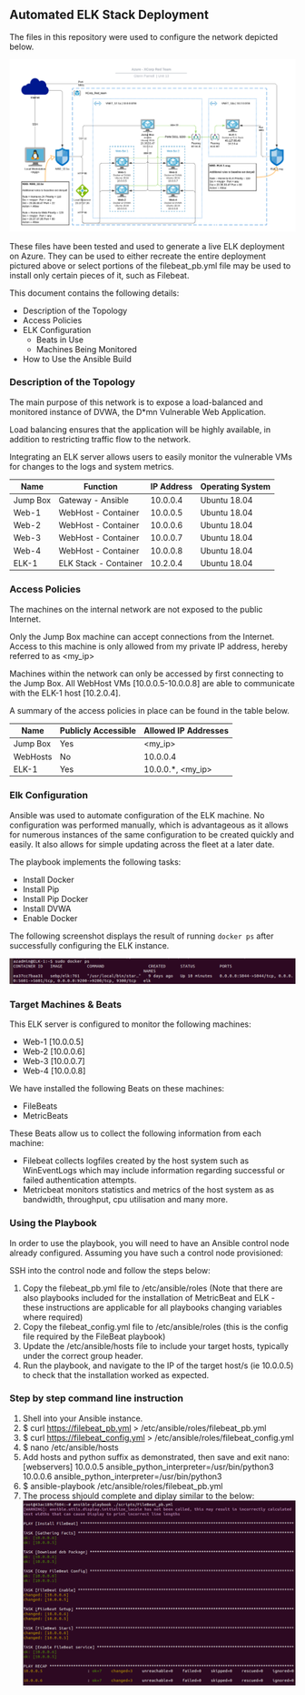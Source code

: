## Automated ELK Stack Deployment

The files in this repository were used to configure the network depicted below.

![Network Topology](Diagrams/unit13_finaltopology.png)

These files have been tested and used to generate a live ELK deployment on Azure. They can be used to either recreate the entire deployment pictured above or select portions of the filebeat_pb.yml file may be used to install only certain pieces of it, such as Filebeat.

This document contains the following details:
- Description of the Topology
- Access Policies
- ELK Configuration
  - Beats in Use
  - Machines Being Monitored
- How to Use the Ansible Build


### Description of the Topology

The main purpose of this network is to expose a load-balanced and monitored instance of DVWA, the D*mn Vulnerable Web Application.

Load balancing ensures that the application will be highly available, in addition to restricting traffic flow to the network.

Integrating an ELK server allows users to easily monitor the vulnerable VMs for changes to the logs and system metrics.

| Name     | Function              | IP Address | Operating System |
|----------|-----------------------|------------|------------------|
| Jump Box | Gateway - Ansible     | 10.0.0.4   | Ubuntu 18.04     |
| Web-1    | WebHost - Container   | 10.0.0.5   | Ubuntu 18.04     |
| Web-2    | WebHost - Container   | 10.0.0.6   | Ubuntu 18.04     |
| Web-3    | WebHost - Container   | 10.0.0.7   | Ubuntu 18.04     |
| Web-4    | WebHost - Container   | 10.0.0.8   | Ubuntu 18.04     |
| ELK-1    | ELK Stack - Container | 10.2.0.4   | Ubuntu 18.04     |

### Access Policies

The machines on the internal network are not exposed to the public Internet. 

Only the Jump Box machine can accept connections from the Internet. Access to this machine is only allowed from my private IP address, hereby referred to as <my_ip>

Machines within the network can only be accessed by first connecting to the Jump Box. All WebHost VMs [10.0.0.5-10.0.0.8] are able to communicate with the ELK-1 host [10.2.0.4].

A summary of the access policies in place can be found in the table below.

| Name     | Publicly Accessible | Allowed IP Addresses |
|----------|---------------------|----------------------|
| Jump Box | Yes                 | <my_ip>              |
| WebHosts | No                  | 10.0.0.4             |
| ELK-1    | Yes                 | 10.0.0.*, <my_ip>    |

### Elk Configuration

Ansible was used to automate configuration of the ELK machine. No configuration was performed manually, which is advantageous as it allows for numerous instances of the same configuration to be created quickly and easily. It also allows for simple updating across the fleet at a later date.

The playbook implements the following tasks:
- Install Docker
- Install Pip
- Install Pip Docker
- Install DVWA
- Enable Docker

The following screenshot displays the result of running `docker ps` after successfully configuring the ELK instance.

![Docker PS Post ELK Install](Diagrams/docker_ps.png)

### Target Machines & Beats
This ELK server is configured to monitor the following machines:
- Web-1 [10.0.0.5]
- Web-2 [10.0.0.6]
- Web-3 [10.0.0.7]
- Web-4 [10.0.0.8]

We have installed the following Beats on these machines:
- FileBeats
- MetricBeats

These Beats allow us to collect the following information from each machine:
- Filebeat collects logfiles created by the host system such as WinEventLogs which may include information regarding successful or failed authentication attempts.
- Metricbeat monitors statistics and metrics of the host system as as bandwidth, throughput, cpu utilisation and many more.

### Using the Playbook
In order to use the playbook, you will need to have an Ansible control node already configured. Assuming you have such a control node provisioned: 

SSH into the control node and follow the steps below:
1. Copy the filebeat_pb.yml file to /etc/ansible/roles (Note that there are also playbooks included for the installation of MetricBeat and ELK - these instructions are applicable for all playbooks changing variables where required)
2. Copy the filebeat_config.yml file to /etc/ansible/roles (this is the config file required by the FileBeat playbook)
3. Update the /etc/ansible/hosts file to include your target hosts, typically under the correct group header.
4. Run the playbook, and navigate to the IP of the target host/s (ie 10.0.0.5) to check that the installation worked as expected.

### Step by step command line instruction
1. Shell into your Ansible instance.
2. $ curl https://filebeat_pb.yml > /etc/ansible/roles/filebeat_pb.yml
3. $ curl https://filebeat_config.yml > /etc/ansible/roles/filebeat_config.yml
3. $ nano /etc/ansible/hosts
4. Add hosts and python suffix as demonstrated, then save and exit nano:
	[webservers]
	10.0.0.5 ansible_python_interpreter=/usr/bin/python3
	10.0.0.6 ansible_python_interpreter=/usr/bin/python3
5. $ ansible-playbook /etc/ansible/roles/filebeat_pb.yml
6. The process shjould complete and diplay similar to the below:
![Successful FileBeat Playbook](Diagrams/filebeat_pb.png)
